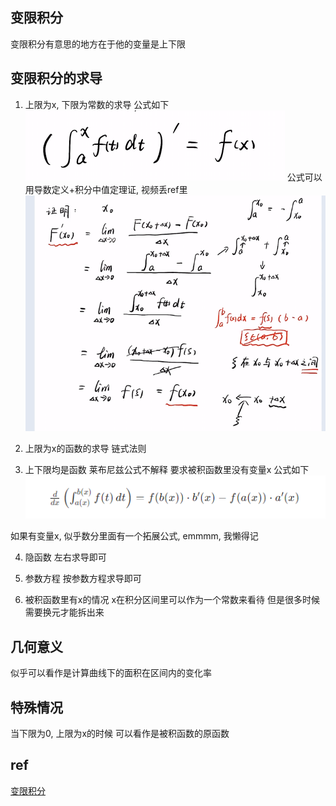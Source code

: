 ## 变限积分

变限积分有意思的地方在于他的变量是上下限


## 变限积分的求导
1. 上限为x, 下限为常数的求导
公式如下
![Alt text](image-4.png)
公式可以用导数定义+积分中值定理证, 视频丢ref里
![Alt text](image-2.png)

2. 上限为x的函数的求导
链式法则


3. 上下限均是函数
莱布尼兹公式不解释
要求被积函数里没有变量x
公式如下
![Alt text](image.png)

如果有变量x, 似乎数分里面有一个拓展公式, emmmm, 我懒得记

4. 隐函数
左右求导即可

5. 参数方程
按参数方程求导即可

6. 被积函数里有x的情况
x在积分区间里可以作为一个常数来看待
但是很多时候需要换元才能拆出来

## 几何意义
似乎可以看作是计算曲线下的面积在区间内的变化率

## 特殊情况
当下限为0, 上限为x的时候
可以看作是被积函数的原函数

## ref
[变限积分](https://www.bilibili.com/video/BV1Hv411z7zr)